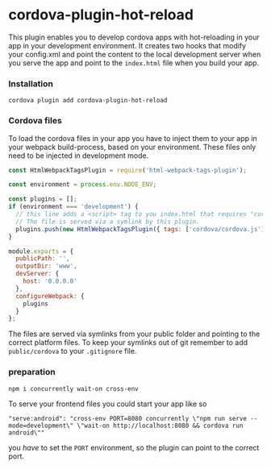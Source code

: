 # cordova-plugin-hot-reload

This plugin enables you to develop cordova apps with hot-reloading in your app in your development environment.
It creates two hooks that modify your config.xml and point the content to the local development server when you serve the app and point to the `index.html` file when you build your app.


### Installation
```
cordova plugin add cordova-plugin-hot-reload
```

### Cordova files
To load the cordova files in your app you have to inject them to your app in your webpack build-process, based on your environment.
These files only need to be injected in development mode.
```js
const HtmlWebpackTagsPlugin = require('html-webpack-tags-plugin');

const environment = process.env.NODE_ENV;

const plugins = [];
if (environment === 'development') {
  // this line adds a <script> tag to you index.html that requires "cordova/cordova.js".
  // The file is served via a symlink by this plugin.
  plugins.push(new HtmlWebpackTagsPlugin({ tags: ['cordova/cordova.js'], append: false }));
}

module.exports = {
  publicPath: '',
  outputDir: 'www',
  devServer: {
    host: '0.0.0.0'
  },
  configureWebpack: {
    plugins
  }
};
```

The files are served via symlinks from your public folder and pointing to the correct platform files.
To keep your symlinks out of git remember to add `public/cordova` to your `.gitignore` file.

### preparation
```
npm i concurrently wait-on cross-env
```

To serve your frontend files you could start your app like so
```
"serve:android": "cross-env PORT=8080 concurrently \"npm run serve --mode=development\" \"wait-on http://localhost:8080 && cordova run android\""
```
you *have* to set the `PORT` environment, so the plugin can point to the correct port.
